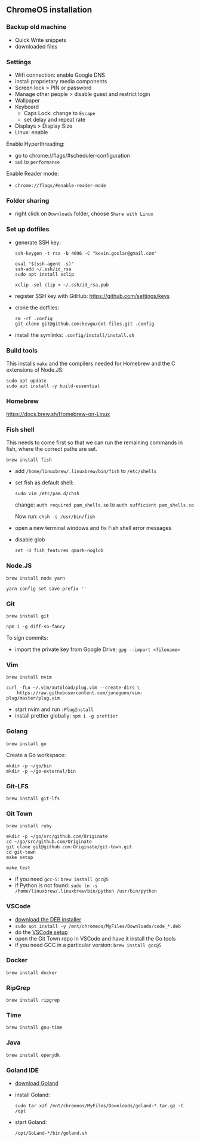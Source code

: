 ## ChromeOS installation

### Backup old machine

- Quick Write snippets
- downloaded files

### Settings

- Wifi connection: enable Google DNS
- install proprietary media components
- Screen lock > PIN or password
- Manage other people > disable guest and restrict login
- Wallpaper
- Keyboard
  - Caps Lock: change to `Escape`
  - set delay and repeat rate
- Displays > Display Size
- Linux: enable

Enable Hyperthreading:

- go to chrome://flags/#scheduler-configuration
- set to `performance`

Enable Reader mode:

- `chrome://flags/#enable-reader-mode`

### Folder sharing

- right click on `Downloads` folder, choose `Share with Linux`

### Set up dotfiles

- generate SSH key:

  ```
  ssh-keygen -t rsa -b 4096 -C "kevin.goslar@gmail.com"

  eval "$(ssh-agent -s)"
  ssh-add ~/.ssh/id_rsa
  sudo apt install xclip

  xclip -sel clip < ~/.ssh/id_rsa.pub
  ```

- register SSH key with GitHub: https://github.com/settings/keys
- clone the dotfiles:

      rm -rf .config
      git clone git@github.com:kevgo/dot-files.git .config

- install the symlinks: `.config/install/install.sh`

### Build tools

This installs `make` and the compilers needed for Homebrew and the C extensions of Node.JS:

```
sudo apt update
sudo apt install -y build-essential
```

### Homebrew

https://docs.brew.sh/Homebrew-on-Linux

### Fish shell

This needs to come first so that we can run the remaining commands in fish, where the correct paths are set.

```
brew install fish
```

- add `/home/linuxbrew/.linuxbrew/bin/fish` to `/etc/shells`
- set fish as default shell:

  ```
  sudo vim /etc/pam.d/chsh
  ```

  change: `auth required pam_shells.so` to
  `auth sufficient pam_shells.so`

  Now run: `chsh -s /usr/bin/fish`

- open a new terminal windows and fix Fish shell error messages
- disable glob

  ```
  set -U fish_features qmark-noglob
  ```

### Node.JS

```
brew install node yarn

yarn config set save-prefix ''
```

### Git

```
brew install git

npm i -g diff-so-fancy
```

To sign commits:

- import the private key from Google Drive: `gpg --import <filename>`

### Vim

```
brew install nvim

curl -fLo ~/.vim/autoload/plug.vim --create-dirs \
    https://raw.githubusercontent.com/junegunn/vim-plug/master/plug.vim
```

- start nvim and run `:PlugInstall`
- install prettier globally: `npm i -g prettier`

### Golang

```
brew install go
```

Create a Go workspace:

```
mkdir -p ~/go/bin
mkdir -p ~/go-external/bin
```

### Git-LFS

```
brew install git-lfs
```

### Git Town

```
brew install ruby

mkdir -p ~/go/src/github.com/Originate
cd ~/go/src/github.com/Originate
git clone git@github.com:Originate/git-town.git
cd git-town
make setup

make test
```

- if you need `gcc-5`: `brew install gcc@5`
- if Python is not found: `sudo ln -s /home/linuxbrew/.linuxbrew/bin/python /usr/bin/python`

### VSCode

- [download the DEB installer](https://code.visualstudio.com/download)
- `sudo apt install -y /mnt/chromeos/MyFiles/Downloads/code_*.deb`
- do the [VSCode setup](https://github.com/kevgo/dot-files/blob/master/documentation/vscode/README.md)
- open the Git Town repo in VSCode and have it install the Go tools
- if you need GCC in a particular version: `brew install gcc@5`

### Docker

```
brew install docker
```

### RipGrep

```
brew install ripgrep
```

### Time

```
brew install gnu-time
```

### Java

```
brew install openjdk
```

### Goland IDE

- [download Goland](https://www.jetbrains.com/go/download/#section=linux)
- install Goland:

  ```
  sudo tar xzf /mnt/chromeos/MyFiles/Downloads/goland-*.tar.gz -C /opt
  ```

- start Goland:

  ```
  /opt/GoLand-*/bin/goland.sh
  ```
